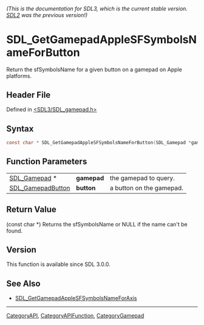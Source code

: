 ###### (This is the documentation for SDL3, which is the current stable version. [SDL2](https://wiki.libsdl.org/SDL2/) was the previous version!)
# SDL_GetGamepadAppleSFSymbolsNameForButton

Return the sfSymbolsName for a given button on a gamepad on Apple platforms.

## Header File

Defined in [<SDL3/SDL_gamepad.h>](https://github.com/libsdl-org/SDL/blob/main/include/SDL3/SDL_gamepad.h)

## Syntax

```c
const char * SDL_GetGamepadAppleSFSymbolsNameForButton(SDL_Gamepad *gamepad, SDL_GamepadButton button);
```

## Function Parameters

|                                        |             |                          |
| -------------------------------------- | ----------- | ------------------------ |
| [SDL_Gamepad](SDL_Gamepad) *           | **gamepad** | the gamepad to query.    |
| [SDL_GamepadButton](SDL_GamepadButton) | **button**  | a button on the gamepad. |

## Return Value

(const char *) Returns the sfSymbolsName or NULL if the name can't be
found.

## Version

This function is available since SDL 3.0.0.

## See Also

- [SDL_GetGamepadAppleSFSymbolsNameForAxis](SDL_GetGamepadAppleSFSymbolsNameForAxis)

----
[CategoryAPI](CategoryAPI), [CategoryAPIFunction](CategoryAPIFunction), [CategoryGamepad](CategoryGamepad)

